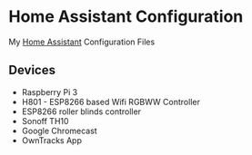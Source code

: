 # Home Assistant Configuration
My [Home Assistant](https://home-assistant.io/) Configuration Files

## Devices
- Raspberry Pi 3
- H801 - ESP8266 based Wifi RGBWW Controller
- ESP8266 roller blinds controller
- Sonoff TH10
- Google Chromecast
- OwnTracks App
